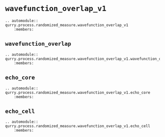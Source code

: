 # `wavefunction_overlap_v1`

```{eval-rst}
.. automodule:: qurry.process.randomized_measure.wavefunction_overlap_v1
    :members:
```

## `wavefunction_overlap`

```{eval-rst}
.. automodule:: qurry.process.randomized_measure.wavefunction_overlap_v1.wavefunction_overlap
    :members:
```

## `echo_core`

```{eval-rst}
.. automodule:: qurry.process.randomized_measure.wavefunction_overlap_v1.echo_core
    :members:
```

## `echo_cell`

```{eval-rst}
.. automodule:: qurry.process.randomized_measure.wavefunction_overlap_v1.echo_cell
    :members:
```

